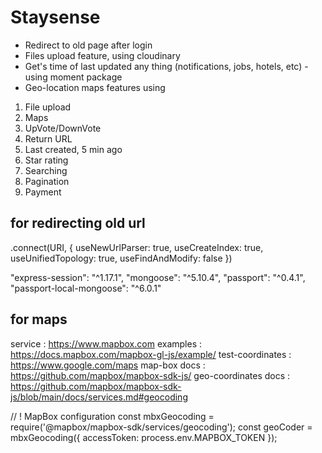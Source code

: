 # Staysense

- Redirect to old page after login
- Files upload feature, using cloudinary
- Get's time of last updated any thing (notifications, jobs, hotels, etc) - using moment package
- Geo-location maps features using


<!-- list of task to do  -->
1. File upload
2. Maps
3. UpVote/DownVote
4. Return URL
5. Last created, 5 min ago
6. Star rating
7. Searching
8. Pagination
9. Payment


## for redirecting old url
 <!-- add this to mongo connect uri -->
 .connect(URI, {
		useNewUrlParser: true,
		useCreateIndex: true,
		useUnifiedTopology: true,
		useFindAndModify: false
	})

<!-- add this to package.json (downgrade these packages) -->
 "express-session": "^1.17.1",
 "mongoose": "^5.10.4",
 "passport": "^0.4.1",
 "passport-local-mongoose": "^6.0.1"


## for maps
service : https://www.mapbox.com
examples : https://docs.mapbox.com/mapbox-gl-js/example/
test-coordinates : https://www.google.com/maps
map-box docs : https://github.com/mapbox/mapbox-sdk-js/
geo-coordinates docs : https://github.com/mapbox/mapbox-sdk-js/blob/main/docs/services.md#geocoding

<!-- configuration -->
// ! MapBox configuration
const mbxGeocoding = require('@mapbox/mapbox-sdk/services/geocoding');
const geoCoder = mbxGeocoding({ accessToken: process.env.MAPBOX_TOKEN });
